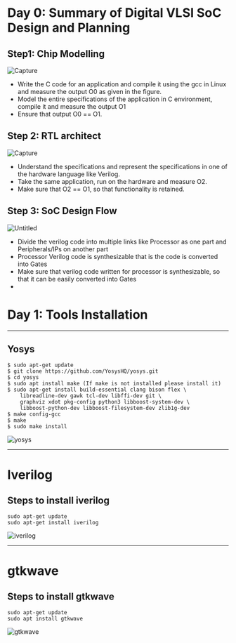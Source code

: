 # Day 0: Summary of Digital VLSI SoC Design and Planning

## Step1: Chip Modelling

![Capture](https://github.com/user-attachments/assets/09f91696-937b-4bd8-9045-fafd02103e19)

+ Write the C code for an application and compile it using the gcc in Linux and measure the output O0 as given in the figure.
+ Model the entire specifications of the application in C environment, compile it and measure the output O1
+ Ensure that output O0 == O1.

## Step 2: RTL architect

![Capture](https://github.com/user-attachments/assets/67ed0c25-662e-45d9-908e-40c8590bfa1b)

+ Understand the specifications and represent the specifications in one of the hardware language like Verilog.
+ Take the same application, run on the hardware and measure O2.
+ Make sure that O2 == O1, so that functionality is retained.

## Step 3: SoC Design Flow

![Untitled](https://github.com/user-attachments/assets/4fcb2012-ba25-4f0c-8403-d2cae24ac987)

+ Divide the verilog code into multiple links like Processor as one part and Peripherals/IPs on another part
+ Processor Verilog code is synthesizable that is the code is converted into Gates
+ Make sure that verilog code written for processor is synthesizable, so that it can be easily converted into Gates
+ 


# Day 1: Tools Installation


***
## Yosys
```
$ sudo apt-get update
$ git clone https://github.com/YosysHQ/yosys.git
$ cd yosys
$ sudo apt install make (If make is not installed please install it) 
$ sudo apt-get install build-essential clang bison flex \
    libreadline-dev gawk tcl-dev libffi-dev git \
    graphviz xdot pkg-config python3 libboost-system-dev \
    libboost-python-dev libboost-filesystem-dev zlib1g-dev
$ make config-gcc
$ make 
$ sudo make install
```

![yosys](https://github.com/user-attachments/assets/5d02e3c8-1915-4843-8b31-253f72423556)  

---

# Iverilog
## Steps to install iverilog


```
sudo apt-get update
sudo apt-get install iverilog
```

![iverilog](https://github.com/user-attachments/assets/512b794e-c63a-423a-8caa-252b191db63e)


---

# gtkwave

## Steps to install gtkwave


```
sudo apt-get update
sudo apt install gtkwave

```

![gtkwave](https://github.com/user-attachments/assets/a3b185f9-e798-4742-a72c-387be8f40abb)




